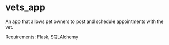 # vets_app
An app that allows pet owners to post and schedule appointments with the vet.

Requirements: Flask, SQLAlchemy
